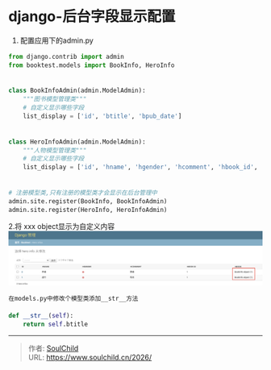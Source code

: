 # django-后台字段显示配置

<!--more-->
1. 配置应用下的admin.py
```python
from django.contrib import admin
from booktest.models import BookInfo, HeroInfo


class BookInfoAdmin(admin.ModelAdmin):
    """图书模型管理类"""
    # 自定义显示哪些字段
    list_display = ['id', 'btitle', 'bpub_date']


class HeroInfoAdmin(admin.ModelAdmin):
    """人物模型管理类"""
    # 自定义显示哪些字段
    list_display = ['id', 'hname', 'hgender', 'hcomment', 'hbook_id', 'hbook']


# 注册模型类,只有注册的模型类才会显示在后台管理中
admin.site.register(BookInfo, BookInfoAdmin)
admin.site.register(HeroInfo, HeroInfoAdmin)

```

2.将 xxx object显示为自定义内容
![43487-af42efuk2m9.png](images/1697143832.png)
```python
在models.py中修改个模型类添加__str__方法

def __str__(self):
    return self.btitle
```











---

> 作者: [SoulChild](https://www.soulchild.cn)  
> URL: https://www.soulchild.cn/2026/  

